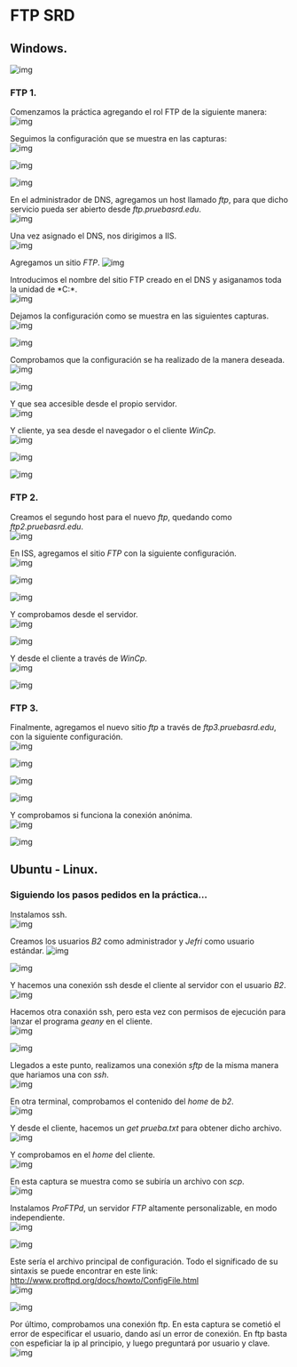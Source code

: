 # FTP SRD
## Windows.
![img](img/000.jpg)   
### FTP 1.
Comenzamos la práctica agregando el rol FTP de la siguiente manera:  
![img](./img/001.PNG)   

Seguimos la configuración que se muestra en las capturas:  
![img](./img/002.png)      

![img](./img/003.png)    

![img](./img/004.png)    

En el administrador de DNS, agregamos un host llamado *ftp*, para que dicho servicio pueda ser abierto desde *ftp.pruebasrd.edu*.  
![img](./img/007.png)  

Una vez asignado el DNS, nos dirigimos a IIS.  
![img](./img/005.png)  

Agregamos un sitio *FTP*.
![img](./img/006.png)  

Introducimos el nombre del sitio FTP creado en el DNS y asiganamos toda la unidad de *C:\*.  
![img](./img/008.png)    

Dejamos la configuración como se muestra en las siguientes capturas.  
![img](./img/009.png)    

![img](./img/010.png)  

Comprobamos que la configuración se ha realizado de la manera deseada.  
![img](./img/011.png)  

![img](./img/012.png)  

Y que sea accesible desde el propio servidor.  
![img](./img/013.png)  

Y cliente, ya sea desde el navegador o el cliente *WinCp*.  
![img](./img/014.png)  

![img](./img/015.png)    

![img](./img/016.png)  


### FTP 2.
Creamos el segundo host para el nuevo *ftp*, quedando como *ftp2.pruebasrd.edu*.  
![img](./img/017.png)    

En ISS, agregamos el sitio *FTP* con la siguiente configuración.  
![img](./img/018.png)  

![img](./img/019.png)  

![img](./img/020.png)  

Y comprobamos desde el servidor.  
![img](./img/021.png)  

![img](./img/022.png)  

Y desde el cliente a través de *WinCp*.  
![img](./img/023.png)  

![img](./img/024.png)  

### FTP 3.
Finalmente, agregamos el nuevo sitio *ftp* a través de *ftp3.pruebasrd.edu*, con la siguiente configuración.  
![img](./img/025.png)  

![img](./img/026.png)  

![img](./img/027.png)  

![img](./img/028.png)  

Y comprobamos si funciona la conexión anónima.  
![img](./img/029.png)  

![img](./img/030.png)    

## Ubuntu - Linux.  
### Siguiendo los pasos pedidos en la práctica...
Instalamos ssh.  
![img](./img/031.png)    

Creamos los usuarios *B2* como administrador y *Jefri* como usuario estándar.
![img](./img/033.png)  

![img](./img/034.png)  

Y hacemos una conexión ssh desde el cliente al servidor con el usuario *B2*.  
![img](./img/032.png)   

Hacemos otra conaxión ssh, pero esta vez con permisos de ejecución para lanzar el programa *geany* en el cliente.  
![img](./img/035.png)  

![img](./img/036.png)  

Llegados a este punto, realizamos una conexión *sftp* de la misma manera que hariamos una con *ssh*.  
![img](./img/037.png)  

En otra terminal, comprobamos el contenido del *home* de *b2*.  
![img](./img/038.png)    

Y desde el cliente, hacemos un *get prueba.txt* para obtener dicho archivo.  
![img](./img/039.png)  

Y comprobamos en el *home* del cliente.  
![img](./img/040.png)  

En esta captura se muestra como se subiría un archivo con *scp*.  
![img](./img/041.png)    

Instalamos *ProFTPd*, un servidor *FTP* altamente personalizable, en modo independiente.  
![img](./img/043.png)  

![img](./img/042.png)  

Este sería el archivo principal de configuración. Todo el significado de su sintaxis se puede encontrar en este link:  
http://www.proftpd.org/docs/howto/ConfigFile.html  
![img](./img/044.png)    

![img](./img/045.png)    

Por último, comprobamos una conexión ftp. En esta captura se cometió el error de especificar el usuario, dando así un error de conexión. En ftp basta con espeficiar la ip al principio, y luego preguntará por usuario y clave.  
![img](./img/046.png)  
